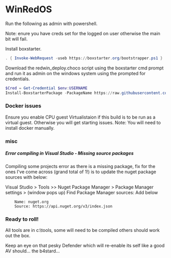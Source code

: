 # WinRedOS

Run the following as admin with powershell.

Note: enure you have creds set for the logged on user otherwise the main bit will fail. 

Install boxstarter.

```powershell
. { Invoke-WebRequest -useb https://boxstarter.org/bootstrapper.ps1 } | iex; Get-Boxstarter -Force
```

Download the redwin_deploy.choco script using the boxstarter cmd prompt and run it as admin on the windows system using the prompted for credentials. 
```powershell
$Cred = Get-Credential $env:USERNAME
Install-BoxstarterPackage -PackageName https://raw.githubusercontent.com/d-sec-net/winreddply/main/red_win_custom.choco -Credential $Cred 
```

### Docker issues
Ensure you enable CPU guest Virtualistaion if this build is to be run as a virtual guest. Otherwise you will get starting issues.
Note: You will need to install docker manually.
 
### misc
##### Error compiling in Visual Studio - Missing source packages
Compiling some projects error as there is a missing package, fix for the ones I've come across (grand total of 1!) is to update the nuget package sources with below:

Visual Studio > Tools >> Nuget Package Manager > Package Manager settings > (window pops up) Find Package Manager sources: Add below

        Name: nuget.org
        Source: https://api.nuget.org/v3/index.json


 
### Ready to roll!
All tools are in c:\tools, some will need to be compiled others should work out the box.

Keep an eye on that pesky Defender which will re-enable its self like a good AV should... the b4stard...

